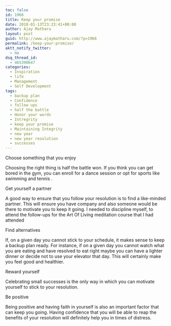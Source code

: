 ```yaml
---
toc: false
id: 1966
title: Keep your promise
date: 2010-01-13T23:23:41+00:00
author: Ajay Matharu
layout: post
guid: http://www.ajaymatharu.com/?p=1966
permalink: /keep-your-promise/
aktt_notify_twitter:
  - no
dsq_thread_id:
  - 465390647
categories:
  - Inspiration
  - life
  - Management
  - Self Development
tags:
  - backup plan
  - Confidence
  - follow ups
  - half the battle
  - Honor your words
  - Intregrity
  - keep your promise
  - Maintaining Integrity
  - new year
  - new year resolution
  - successes
---
```

Choose something that you enjoy

Choosing the right thing is half the battle won. If you think you can get bored in the gym, you can enroll for a dance session or opt for sports like swimming and tennis .

Get yourself a partner

A good way to ensure that you follow your resolution is to find a like-minded partner. This will ensure you have company and also someone would be there to motivate you to keep it going. I needed to discipline myself, to attend the follow-ups for the Art Of Living meditation course that I had attended 

Find alternatives

If, on a given day you cannot stick to your schedule, it makes sense to keep a backup plan ready. For instance, if on a given day you cannot watch what you are eating and have resolved to eat right maybe you can have a lighter dinner or decide not to use your elevator that day. This will certainly make you feel good and healthier.

Reward yourself

Celebrating small successes is the only way in which you can motivate yourself to stick to your resolution. 

Be positive

Being positive and having faith in yourself is also an important factor that can keep you going. Having confidence that you will be able to reap the benefits of your resolution will definitely help you in times of distress.
